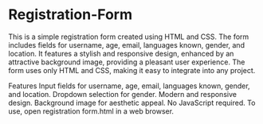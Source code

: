 # Registration-Form
This is a simple registration form created using HTML and CSS. The form includes fields for username, age, email, languages known, gender, and location. It features a stylish and responsive design, enhanced by an attractive background image, providing a pleasant user experience. The form uses only HTML and CSS, making it easy to integrate into any project.

Features
Input fields for username, age, email, languages known, gender, and location.
Dropdown selection for gender.
Modern and responsive design.
Background image for aesthetic appeal.
No JavaScript required.
To use, open registration form.html in a web browser.
